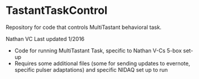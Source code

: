 # TastantTaskControl
Repository for code that controls MultiTastant behavioral task. 

Nathan VC
Last updated 1/2016

* Code for running MultiTastant Task, specific to Nathan V-Cs 5-box set-up 
* Requires some additional files (some for sending updates to evernote, specific pulser adaptations) and specific NIDAQ set up to run
